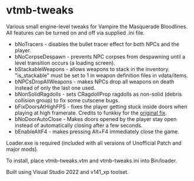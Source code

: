 # vtmb-tweaks
Various small engine-level tweaks for Vampire the Masquerade Bloodlines. All features can be turned on and off via supplied .ini file.  
* bNoTracers - disables the bullet tracer effect for both NPCs and the player.
* bNoCorpseDespawn - prevents NPC corpses from despawning until a level transition occurs (a loading screen).
* bStackableWeapons - allows weapons to stack in the inventory. "is_stackable" must be set to 1 in weapon definition files in vdata/items.
* bNPCsDropAllWeapons - makes NPCs drop all weapons on death instead of only the last one used.
* bNonSolidRagdolls - sets CRagdollProp ragdolls as non-solid (debris collision group) to fix some cutscene bugs.
* bFixDoorsAtHighFPS - fixes the player getting stuck inside doors when playing at high framerate. Credits to funkkiy for the [original fix](https://github.com/funkkiy/BloodlinesPatch).
* bNoDoorAutoClose - Makes doors opened by the player stay open instead of automatically closing after a few seconds.
* bEnableAltF4 - makes pressing Alt+F4 immediately close the game. 
  
Loader.exe is required (included with all versions of Unofficial Patch and major mods).  

To install, place vtmb-tweaks.vtm and vtmb-tweaks.ini into Bin/loader.

Built using Visual Studio 2022 and v141_xp toolset.
